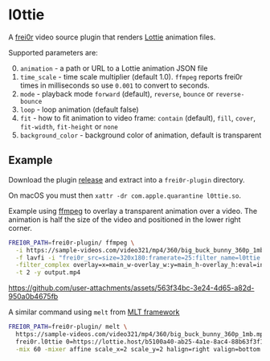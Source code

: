 # l0ttie

A [frei0r](https://dyne.org/software/frei0r/) video source plugin that renders  [Lottie](https://lottie.github.io) animation files.

Supported parameters are:

0. `animation` - a path or URL to a Lottie animation JSON file
1. `time_scale` - time scale multiplier (default 1.0). `ffmpeg` reports frei0r times in milliseconds so use `0.001` to convert to seconds.
2. `mode` - playback mode `forward` (default), `reverse`, `bounce` or `reverse-bounce`
3. `loop` - loop animation (default false)
4. `fit` - how to fit animation to video frame: `contain` (default), `fill`, `cover`, `fit-width`, `fit-height` or `none`
5. `background_color` - background color of animation, default is transparent

## Example

Download the plugin [release](https://github.com/rectalogic/l0ttie/releases) and extract into a `frei0r-plugin` directory.

On macOS you must then `xattr -dr com.apple.quarantine l0ttie.so`.

Example using [ffmpeg](https://ffmpeg.org) to overlay a transparent animation over a video. The animation is half the size of the video and positioned in the lower right corner.

```sh
FREI0R_PATH=frei0r-plugin/ ffmpeg \
  -i https://sample-videos.com/video321/mp4/360/big_buck_bunny_360p_1mb.mp4 \
  -f lavfi -i "frei0r_src=size=320x180:framerate=25:filter_name=l0ttie:filter_params=https\\\\://lottie.host/b5100a40-ab25-4a1e-8ac4-88b63f3f1018/Nd2wTOGBRS.json|0.001" \
  -filter_complex overlay=x=main_w-overlay_w:y=main_h-overlay_h:eval=init \
  -t 2 -y output.mp4
```


https://github.com/user-attachments/assets/563f34bc-3e24-4d65-a82d-950a0b4675fb


A similar command using `melt` from [MLT framework](https://www.mltframework.org)

```sh
FREI0R_PATH=frei0r-plugin/ melt \
  https://sample-videos.com/video321/mp4/360/big_buck_bunny_360p_1mb.mp4 out=60 \
  frei0r.l0ttie 0=https://lottie.host/b5100a40-ab25-4a1e-8ac4-88b63f3f1018/Nd2wTOGBRS.json out=60 \
  -mix 60 -mixer affine scale_x=2 scale_y=2 halign=right valign=bottom
```
